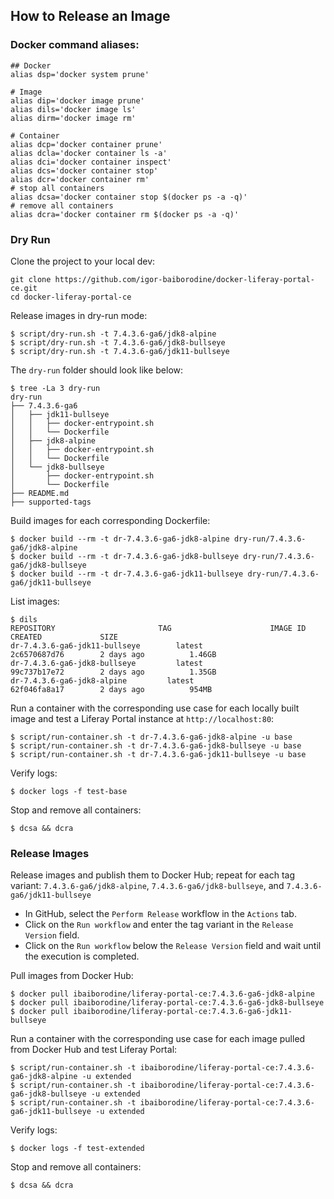 ## How to Release an Image 

### Docker command aliases:
```shell
## Docker
alias dsp='docker system prune'

# Image
alias dip='docker image prune'
alias dils='docker image ls'
alias dirm='docker image rm'

# Container
alias dcp='docker container prune'
alias dcla='docker container ls -a'
alias dci='docker container inspect'
alias dcs='docker container stop'
alias dcr='docker container rm'
# stop all containers
alias dcsa='docker container stop $(docker ps -a -q)'
# remove all containers
alias dcra='docker container rm $(docker ps -a -q)'
```

### Dry Run
Clone the project to your local dev:
```shell
git clone https://github.com/igor-baiborodine/docker-liferay-portal-ce.git
cd docker-liferay-portal-ce
```

Release images in dry-run mode:
```shell
$ script/dry-run.sh -t 7.4.3.6-ga6/jdk8-alpine
$ script/dry-run.sh -t 7.4.3.6-ga6/jdk8-bullseye
$ script/dry-run.sh -t 7.4.3.6-ga6/jdk11-bullseye
```

The `dry-run` folder should look like below:
```shell
$ tree -La 3 dry-run
dry-run
├── 7.4.3.6-ga6
│   ├── jdk11-bullseye
│   │   ├── docker-entrypoint.sh
│   │   └── Dockerfile
│   ├── jdk8-alpine
│   │   ├── docker-entrypoint.sh
│   │   └── Dockerfile
│   └── jdk8-bullseye
│       ├── docker-entrypoint.sh
│       └── Dockerfile
├── README.md
├── supported-tags
```

Build images for each corresponding Dockerfile:
```shell
$ docker build --rm -t dr-7.4.3.6-ga6-jdk8-alpine dry-run/7.4.3.6-ga6/jdk8-alpine
$ docker build --rm -t dr-7.4.3.6-ga6-jdk8-bullseye dry-run/7.4.3.6-ga6/jdk8-bullseye
$ docker build --rm -t dr-7.4.3.6-ga6-jdk11-bullseye dry-run/7.4.3.6-ga6/jdk11-bullseye
```

List images:
```shell
$ dils
REPOSITORY                       TAG                      IMAGE ID            CREATED             SIZE
dr-7.4.3.6-ga6-jdk11-bullseye        latest                   2c6570687d76        2 days ago          1.46GB
dr-7.4.3.6-ga6-jdk8-bullseye         latest                   99c737b17e72        2 days ago          1.35GB
dr-7.4.3.6-ga6-jdk8-alpine         latest                   62f046fa8a17        2 days ago          954MB
```

Run a container with the corresponding use case for each locally built image and test a Liferay Portal instance at `http://localhost:80`:
```shell
$ script/run-container.sh -t dr-7.4.3.6-ga6-jdk8-alpine -u base
$ script/run-container.sh -t dr-7.4.3.6-ga6-jdk8-bullseye -u base
$ script/run-container.sh -t dr-7.4.3.6-ga6-jdk11-bullseye -u base
```

Verify logs:
```shell
$ docker logs -f test-base
```

Stop and remove all containers:
```shell
$ dcsa && dcra
```

### Release Images

Release images and publish them to Docker Hub; repeat for each tag variant: `7.4.3.6-ga6/jdk8-alpine`, `7.4.3.6-ga6/jdk8-bullseye`, and `7.4.3.6-ga6/jdk11-bullseye` 

* In GitHub, select the `Perform Release` workflow in the `Actions` tab.
* Click on the `Run workflow` and enter the tag variant in the `Release Version` field.
* Click on the `Run workflow` below the `Release Version` field and wait until the execution is completed.

Pull images from Docker Hub:
```shell
$ docker pull ibaiborodine/liferay-portal-ce:7.4.3.6-ga6-jdk8-alpine
$ docker pull ibaiborodine/liferay-portal-ce:7.4.3.6-ga6-jdk8-bullseye
$ docker pull ibaiborodine/liferay-portal-ce:7.4.3.6-ga6-jdk11-bullseye
```

Run a container with the corresponding use case for each image pulled from Docker Hub and test Liferay Portal:
```shell
$ script/run-container.sh -t ibaiborodine/liferay-portal-ce:7.4.3.6-ga6-jdk8-alpine -u extended
$ script/run-container.sh -t ibaiborodine/liferay-portal-ce:7.4.3.6-ga6-jdk8-bullseye -u extended
$ script/run-container.sh -t ibaiborodine/liferay-portal-ce:7.4.3.6-ga6-jdk11-bullseye -u extended
```

Verify logs:
```shell
$ docker logs -f test-extended
```

Stop and remove all containers:
```shell
$ dcsa && dcra
```
